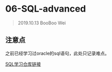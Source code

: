 # 06-SQL-advanced

> 2019.10.13 BooBoo Wei

## 注意点

之前已经学习过oracle的sql语句，此处只记录难点。

[SQL学习仓库链接](https://github.com/BoobooWei/booboo_oracle)

